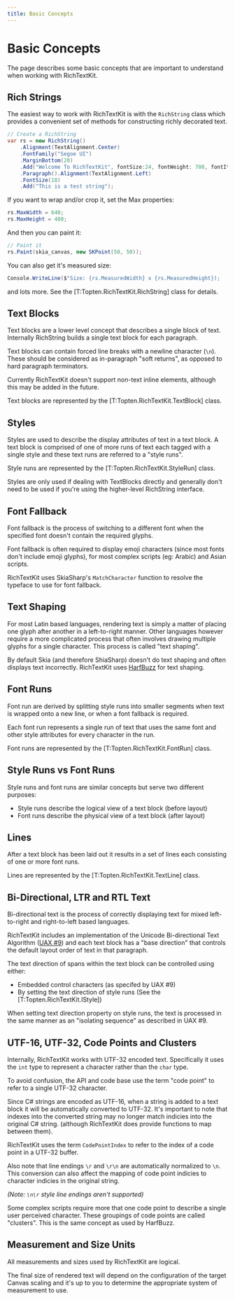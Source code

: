 ```yaml
---
title: Basic Concepts
---
```


# Basic Concepts

The page describes some basic concepts that are important to understand
when working with RichTextKit.

## Rich Strings

The easiest way to work with RichTextKit is with the `RichString` class which
provides a convenient set of methods for constructing richly decorated text.

~~~csharp
// Create a RichString
var rs = new RichString()
    .Alignment(TextAlignment.Center)
    .FontFamily("Segoe UI")
    .MarginBottom(20)
    .Add("Welcome To RichTextKit", fontSize:24, fontWeight: 700, fontItalic: true)
    .Paragraph().Alignment(TextAlignment.Left)
    .FontSize(18)
    .Add("This is a test string");
~~~

If you want to wrap and/or crop it, set the Max properties:

~~~csharp
rs.MaxWidth = 640;
rs.MaxHeight = 480;
~~~

And then you can paint it:

~~~csharp
// Paint it
rs.Paint(skia_canvas, new SKPoint(50, 50));
~~~

You can also get it's measured size:

~~~csharp
Console.WriteLine($"Size: {rs.MeasuredWidth} x {rs.MeasuredHeight});
~~~

and lots more.  See the [T:Topten.RichTextKit.RichString] class for details.


## Text Blocks

Text blocks are a lower level concept that describes a single block of 
text.  Internally RichString builds a single text block for each paragraph.

Text blocks can contain forced line breaks with a newline character (`\n`).
These should be considered as in-paragraph "soft returns", as opposed to
hard paragraph terminators.

Currently RichTextKit doesn't support non-text inline elements, although this
may be added in the future.

Text blocks are represented by the [T:Topten.RichTextKit.TextBlock] class.

## Styles

Styles are used to describe the display attributes of text in a text block. A 
text block is comprised of one of more runs of text each tagged with a
single style and these text runs are referred to a "style runs".

Style runs are represented by the [T:Topten.RichTextKit.StyleRun] class.

Styles are only used if dealing with TextBlocks directly and generally don't 
need to be used if you're using the higher-level RichString interface.

## Font Fallback

Font fallback is the process of switching to a different font when the specified
font doesn't contain the required glyphs. 

Font fallback is often required to display emoji characters (since most fonts don't
include emoji glyphs), for most complex scripts (eg: Arabic) and Asian scripts.

RichTextKit uses SkiaSharp's `MatchCharacter` function to resolve the typeface to 
use for font fallback.


## Text Shaping

For most Latin based languages, rendering text is simply a matter of placing one glyph 
after another in a left-to-right manner.  Other languages however require a more 
complicated process that often involves drawing multiple glyphs for a single character.
This process is called "text shaping".

By default Skia (and therefore ShiaSharp) doesn't do text shaping and often displays 
text incorrectly.  RichTextKit uses [HarfBuzz](https://www.freedesktop.org/wiki/Software/HarfBuzz/) 
for text shaping.


## Font Runs

Font run are derived by splitting style runs into smaller segments when text
is wrapped onto a new line, or when a font fallback is required.

Each font run represents a single run of text that uses the same font and other
style attributes for every character in the run.  

Font runs are represented by the [T:Topten.RichTextKit.FontRun] class.


## Style Runs vs Font Runs

Style runs and font runs are similar concepts but serve two different purposes:

* Style runs describe the logical view of a text block (before layout)
* Font runs describe the physical view of a text block (after layout)


## Lines

After a text block has been laid out it results in a set of lines each 
consisting of one or more font runs.

Lines are represented by the [T:Topten.RichTextKit.TextLine] class.

## Bi-Directional, LTR and RTL Text

Bi-directional text is the process of correctly displaying text for mixed 
left-to-right and right-to-left based languages.

RichTextKit includes an implementation of the Unicode Bi-directional Text 
Algorithm ([UAX #9](http://www.unicode.org/reports/tr9/)) and each text block 
has a "base direction" that controls the default layout order of text in that 
paragraph.

The text direction of spans within the text block can be controlled using
either:

* Embedded control characters (as specifed by UAX #9)
* By setting the text direction of style runs (See the [T:Topten.RichTextKit.IStyle])

When setting text direction property on style runs, the text is processed
in the same manner as an "isolating sequence" as described in UAX #9.

## UTF-16, UTF-32, Code Points and Clusters

Internally, RichTextKit works with UTF-32 encoded text.  Specifically it uses the
`int` type to represent a character rather than the `char` type.

To avoid confusion, the API and code base use the term "code point" to 
refer to a single UTF-32 character.

Since C# strings are encoded as UTF-16, when a string is added to a text
block it will be automatically converted to UTF-32.  It's important to note that
indexes into the converted string may no longer match indicies into the original 
C# string. (although RichTextKit does provide functions to map between them).

RichTextKit uses the term `CodePointIndex` to refer to the index of a code point 
in a UTF-32 buffer.

Also note that line endings `\r` and `\r\n` are automatically normalized to `\n`. 
This conversion can also affect the mapping of code point indicies to character 
indicies in the original string.

*(Note: `\n\r` style line endings aren't supported)*

Some complex scripts require more that one code point to describe a single user 
perceived character.  These groupings of code points are called "clusters".  This is 
the same concept as used by HarfBuzz.


## Measurement and Size Units

All measurements and sizes used by RichTextKit are logical.  

The final size of rendered text will depend on the configuration of the target 
Canvas scaling and it's up to you to determine the appropriate system of measurement 
to use.